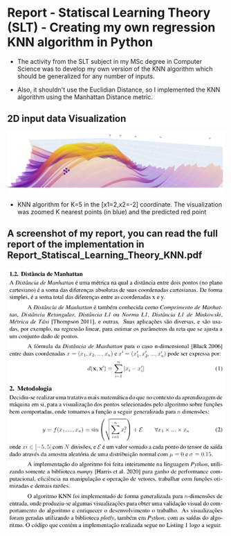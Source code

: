 # Report - Statiscal Learning Theory (SLT) - Creating my own regression KNN algorithm in Python

* The activity from the SLT subject in my MSc degree in Computer Science was to develop my own version of the KNN algorithm which should be generalized for any number of inputs. 

* Also, it shouldn't use the Euclidian Distance, so I implemented the KNN algorithm using the Manhattan Distance metric.

## 2D input data Visualization

![Alt text](/pictures/2d_plot_knn_zoom.png)
* KNN algorithm for K=5 in the [x1=2,x2=-2] coordinate. The visualization was zoomed K nearest points (in blue) and the predicted red point

## A screenshot of my report, you can read the full report of the implementation in Report_Statiscal_Learning_Theory_KNN.pdf 

![Alt text](/pictures/report-metodology-and-manhattan-distance.png)
